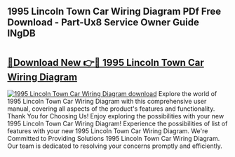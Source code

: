 ## 1995 Lincoln Town Car Wiring Diagram PDf Free Download - Part-Ux8 Service Owner Guide lNgDB

# <h2><a href="http://dfrpyjg.blite.top/?on=1995+Lincoln+Town+Car+Wiring+Diagram">🔗Download New 👉🔴 1995 Lincoln Town Car Wiring Diagram</a></h2>

[![1995 Lincoln Town Car Wiring Diagram download](https://i.imgur.com/lujVjoI.png)](http://dfrpyjg.blite.top/?on=1995+Lincoln+Town+Car+Wiring+Diagram)
Explore the world of 1995 Lincoln Town Car Wiring Diagram with this comprehensive user manual, covering all aspects of the product's features and functionality. Thank You for Choosing Us! Enjoy exploring the possibilities with your new 1995 Lincoln Town Car Wiring Diagram! Experience the possibilities of list of features with your new 1995 Lincoln Town Car Wiring Diagram. We're Committed to Providing Solutions 1995 Lincoln Town Car Wiring Diagram. Our team is dedicated to resolving your concerns promptly and efficiently.
